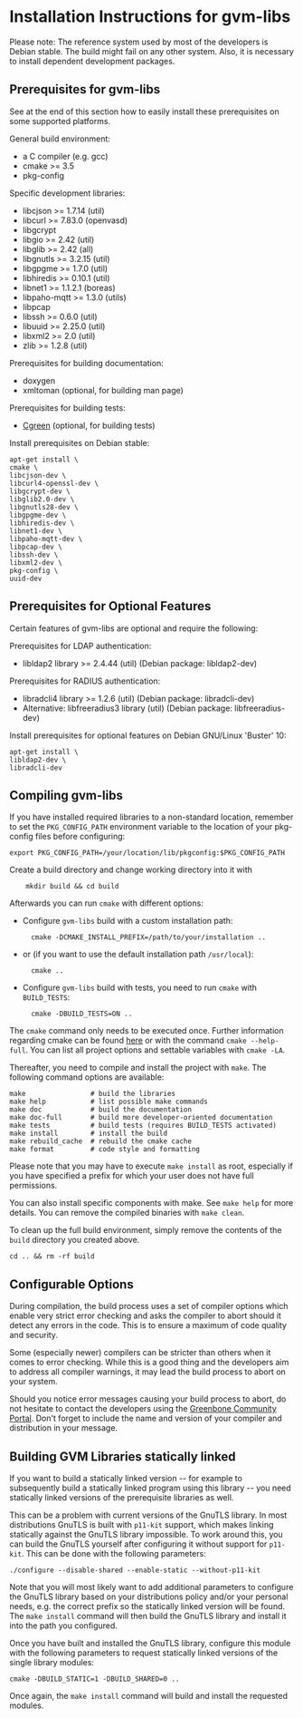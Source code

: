 # Installation Instructions for gvm-libs

Please note: The reference system used by most of the developers is Debian
stable. The build might fail on any other system. Also, it is necessary to
install dependent development packages.

## Prerequisites for gvm-libs

See at the end of this section how to easily install these prerequisites on
some supported platforms.

General build environment:

* a C compiler (e.g. gcc)
* cmake >= 3.5
* pkg-config

Specific development libraries:

* libcjson >= 1.7.14 (util)
* libcurl >= 7.83.0 (openvasd)
* libgcrypt
* libgio >= 2.42 (util)
* libglib >= 2.42 (all)
* libgnutls >= 3.2.15 (util)
* libgpgme >= 1.7.0 (util)
* libhiredis >= 0.10.1 (util)
* libnet1 >= 1.1.2.1 (boreas)
* libpaho-mqtt >= 1.3.0 (utils)
* libpcap
* libssh >= 0.6.0 (util)
* libuuid >= 2.25.0 (util)
* libxml2 >= 2.0 (util)
* zlib >= 1.2.8 (util)

Prerequisites for building documentation:

* doxygen
* xmltoman (optional, for building man page)

Prerequisites for building tests:

* [Cgreen](https://cgreen-devs.github.io/cgreen/cgreen-guide-en.html#_installing_cgreen) (optional, for building tests)

Install prerequisites on Debian stable:

    apt-get install \
    cmake \
    libcjson-dev \
    libcurl4-openssl-dev \
    libgcrypt-dev \
    libglib2.0-dev \
    libgnutls28-dev \
    libgpgme-dev \
    libhiredis-dev \
    libnet1-dev \
    libpaho-mqtt-dev \
    libpcap-dev \
    libssh-dev \
    libxml2-dev \
    pkg-config \
    uuid-dev

## Prerequisites for Optional Features

Certain features of gvm-libs are optional and require the following:

Prerequisites for LDAP authentication:

* libldap2 library >= 2.4.44 (util) (Debian package: libldap2-dev)

Prerequisites for RADIUS authentication:

* libradcli4 library >= 1.2.6 (util) (Debian package: libradcli-dev)
* Alternative: libfreeradius3 library (util) (Debian package: libfreeradius-dev)

Install prerequisites for optional features on Debian GNU/Linux 'Buster' 10:

    apt-get install \
    libldap2-dev \
    libradcli-dev

## Compiling gvm-libs

If you have installed required libraries to a non-standard location, remember to
set the `PKG_CONFIG_PATH` environment variable to the location of your pkg-config
files before configuring:

    export PKG_CONFIG_PATH=/your/location/lib/pkgconfig:$PKG_CONFIG_PATH

Create a build directory and change working directory into it with

        mkdir build && cd build

Afterwards you can run `cmake` with different options:

* Configure `gvm-libs` build with a custom installation path:

        cmake -DCMAKE_INSTALL_PREFIX=/path/to/your/installation ..

* or (if you want to use the default installation path `/usr/local`):

        cmake ..

* Configure `gvm-libs` build with tests, you need to run `cmake` with `BUILD_TESTS`:

        cmake -DBUILD_TESTS=ON ..

The `cmake` command only needs to be executed once. Further information regarding cmake can be found [here](https://cmake.org/cmake/help/latest/manual/cmake.1.html#) or with the command `cmake --help-full`.
You can list all project options and settable variables with `cmake -LA`.

Thereafter, you need to compile and install the project with `make`.
The following command options are available:

    make                # build the libraries
    make help           # list possible make commands
    make doc            # build the documentation
    make doc-full       # build more developer-oriented documentation
    make tests          # build tests (requires BUILD_TESTS activated)
    make install        # install the build
    make rebuild_cache  # rebuild the cmake cache
    make format         # code style and formatting

Please note that you may have to execute `make install` as root, especially if
you have specified a prefix for which your user does not have full permissions.

You can also install specific components with make. See `make help` for more details.
You can remove the compiled binaries with `make clean`.

To clean up the full build environment, simply remove the contents of the `build`
directory you created above.

    cd .. && rm -rf build


## Configurable Options

During compilation, the build process uses a set of compiler options which
enable very strict error checking and asks the compiler to abort should it detect
any errors in the code. This is to ensure a maximum of code quality and
security.

Some (especially newer) compilers can be stricter than others when it comes
to error checking. While this is a good thing and the developers aim to address
all compiler warnings, it may lead the build process to abort on your system.

Should you notice error messages causing your build process to abort, do not
hesitate to contact the developers using the [Greenbone Community
Portal](https://community.greenbone.net/c/gse). Don't forget to include the
name and version of your compiler and distribution in your message.


## Building GVM Libraries statically linked

If you want to build a statically linked version -- for example to subsequently
build a statically linked program using this library -- you need statically
linked versions of the prerequisite libraries as well.

This can be a problem with current versions of the GnuTLS library. In most
distributions GnuTLS is built with `p11-kit` support, which makes linking
statically against the GnuTLS library impossible. To work around this, you can
build the GnuTLS yourself after configuring it without support for `p11-kit`. This
can be done with the following parameters:

    ./configure --disable-shared --enable-static --without-p11-kit

Note that you will most likely want to add additional parameters to configure
the GnuTLS library based on your distributions policy and/or your personal
needs, e.g. the correct prefix so the statically linked version will be found.
The `make install` command will then build the GnuTLS library and install it
into the path you configured.

Once you have built and installed the GnuTLS library, configure this module
with the following parameters to request statically linked versions of
the single library modules:

    cmake -DBUILD_STATIC=1 -DBUILD_SHARED=0 ..

Once again, the `make install` command will build and install the requested
modules.
